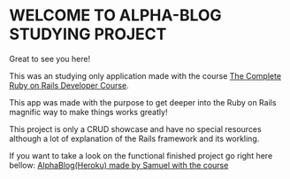 # WELCOME TO ALPHA-BLOG STUDYING PROJECT

Great to see you here!

This was an studying only application made with the course [The Complete Ruby on Rails Developer Course](https://www.udemy.com/course/the-complete-ruby-on-rails-developer-course/).

This app was made with the purpose to get deeper into the Ruby on Rails magnific way to make things works greatly!

This project is only a CRUD showcase and have no special resources although a lot of explanation of the Rails framework and its workling.

If you want to take a look on the functional finished project go right here bellow:
[AlphaBlog(Heroku) made by Samuel with the course](https://alpha-blog-samuelfs.herokuapp.com/)
